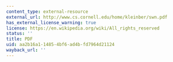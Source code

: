 ```yaml
---
content_type: external-resource
external_url: http://www.cs.cornell.edu/home/kleinber/swn.pdf
has_external_license_warning: true
license: https://en.wikipedia.org/wiki/All_rights_reserved
status: ''
title: PDF
uid: aa2b16a1-1485-4bf6-ad4b-fd7964d21124
wayback_url: ''
---
```

